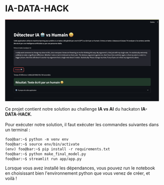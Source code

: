 # IA-DATA-HACK

![Texte alternatif](figures/image.png)

Ce projet contient notre solution au challenge **IA vs AI** du hackaton **IA-DATA-HACK**.<br><br>
Pour exécuter notre solution, il faut exécuter les commandes suivantes dans un terminal :

```shell
foo@bar:~$ python -m venv env
foo@bar:~$ source env/bin/activate
(env) foo@bar:~$ pip install -r requirements.txt
foo@bar:~$ python make_final_model.py
foo@bar:~$ streamlit run app/app.py 
```

Lorsque vous avez installé les dépendances, vous pouvez run le notebook en choisissant bien l'environnement python que vous venez de créer, et voilà !

